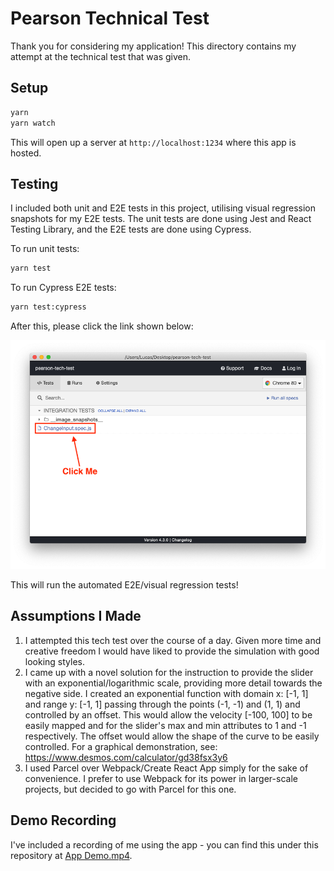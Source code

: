 # Pearson Technical Test

Thank you for considering my application! This directory contains my attempt at the technical test that was given.

## Setup

```sh
yarn
yarn watch
```

This will open up a server at `http://localhost:1234` where this app is hosted.

## Testing

I included both unit and E2E tests in this project, utilising visual regression snapshots for my E2E tests. The unit tests are done using Jest and React Testing Library, and the E2E tests are done using Cypress.

To run unit tests:

```sh
yarn test
```

To run Cypress E2E tests:

```sh
yarn test:cypress
```

After this, please click the link shown below:

![Cypress Window](./cypress-window-screenshot.png)

This will run the automated E2E/visual regression tests!

## Assumptions I Made

1. I attempted this tech test over the course of a day. Given more time and creative freedom I would have liked to provide the simulation with good looking styles.
2. I came up with a novel solution for the instruction to provide the slider with an exponential/logarithmic scale, providing more detail towards the negative side. I created an exponential function with domain x: [-1, 1] and range y: [-1, 1] passing through the points (-1, -1) and (1, 1) and controlled by an offset. This would allow the velocity [-100, 100] to be easily mapped and for the slider's max and min attributes to 1 and -1 respectively. The offset would allow the shape of the curve to be easily controlled. For a graphical demonstration, see: https://www.desmos.com/calculator/gd38fsx3y6
3. I used Parcel over Webpack/Create React App simply for the sake of convenience. I prefer to use Webpack for its power in larger-scale projects, but decided to go with Parcel for this one.

## Demo Recording

I've included a recording of me using the app - you can find this under this repository at [App Demo.mp4](./App%20Demo.mp4).
